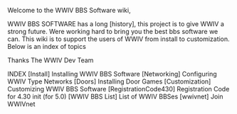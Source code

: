 
Welcome to the WWIV BBS Software wiki,

WWIV BBS SOFTWARE has a long [history], this project is to give WWIV a strong future.
Were working hard to bring you the best bbs software we can. This wiki is to support
the users of WWIV from install to customization. Below is an index of topics 

Thanks 
The WWIV Dev Team 

INDEX
[Install]             Installing WWIV BBS Software 
[Networking]          Configuring WWIV Type Networks 
[Doors]               Installing Door Games
[Customization]       Customizing WWIV BBS Software 
[RegistrationCode430] Registration Code for 4.30 init (for 5.0)
[WWIV BBS List]       List of WWIV BBSes
[wwivnet]             Join WWIVnet
